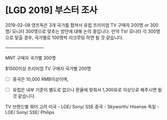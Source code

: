 # [LGD 2019] 부스터 조사

2019-02-08
영프독은 3개 국가를 합쳐서 유럽 프리미엄 TV 구매자 200명 or 300명/ 모니터 300명으로 맞추는 방안에 대해 논의 중입니다. 
만약 TV/ 모니터 각 300명으로 맞출 경우, 국가별로 100명씩 리크루팅 하면 될 것 같습니다.



~~-------------------~~

MNT 구매자 국가별 300명

$1500이상 프리미엄 TV 구매자 국가별 200명
- [ ] 중국은 10,000 RMB이상이며,
- [ ] 유럽은 내부 기준이 별도로 없으나 환율에 맞춰서 1,300유로 이상으로 해주시면 될 것 같습니다.



TV 브랜드별 쿼터 고려
미국 - LGE/ Sony/ SSE
중국 - Skyworth/ Hisense
독일 - LGE/ Sony/ SSE/ Philips